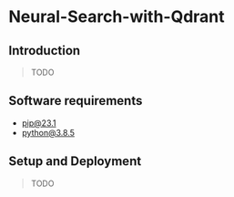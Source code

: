 # Neural-Search-with-Qdrant

## Introduction

>TODO


## Software requirements

- pip@23.1
- python@3.8.5

## Setup and Deployment

>TODO
